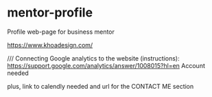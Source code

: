 # mentor-profile

Profile web-page for business mentor

https://www.khoadesign.com/

/// Connecting Google analytics to the website (instructions): https://support.google.com/analytics/answer/1008015?hl=en
Account needed

plus, link to calendly needed and url for the CONTACT ME section
